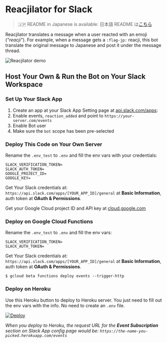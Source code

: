 # Reacjilator for Slack

> :jp: README in Japanese is available: 日本語 README は[こちら](README_ja.md) 



Reacjilator translates a message when a user reacted with an emoji (*"reacji"*). For example, when a message gets a `:flag-jp:` reacji, this bot translate the original message to Japanese and post it under the message thread.

![Reacjilator demo](tutorial_images/reacjilator-demo.gif)



## Host Your Own & Run the Bot on Your Slack Workspace

### Set Up Your Slack App

1. Create an app at your Slack App Setting page at [api.slack.com/apps](https://api.slack.com/apps):
2. Enable events, `reaction_added` and point to `https://your-server.com/events`
3. Enable Bot user
4. Make sure the `bot` scope has been pre-selected

### Deploy This Code on Your Own Server

Rename the `.env_test` to `.env` and fill the env vars with your credentials:

```
SLACK_VERIFICATION_TOKEN=
SLACK_AUTH_TOKEN=
GOOGLE_PROJECT_ID=
GOOGLE_KEY=
```

Get Your Slack credentials at: `https://api.slack.com/apps/[YOUR_APP_ID]/general` at **Basic Information**, auth token at **OAuth & Permissions**.

Get your Google Cloud project ID and API key at [cloud.google.com](https://cloud.google.com/translate/docs/getting-started)

### Deploy on Google Cloud Functions
Rename the `.env_test` to `.env` and fill the env vars:

```
SLACK_VERIFICATION_TOKEN=
SLACK_AUTH_TOKEN=
```

Get Your Slack credentials at: `https://api.slack.com/apps/[YOUR_APP_ID]/general` at **Basic Information**, auth token at **OAuth & Permissions**.

`$ gcloud beta functions deploy events --trigger-http`

### Deploy on Heroku

Use this Heroku button to deploy to Heroku server. You just need to fill out the env vars with the info. No need to create an `.env` file.

[![Deploy](https://www.herokucdn.com/deploy/button.svg)](https://heroku.com/deploy?template=https://github.com/slackAPI/reacjilator)

*When you deploy to Heroku, the request URL for the **Event Subscription** section on Slack App config page would be: `https://the-name-you-picked.herokuapp.com/events`*

